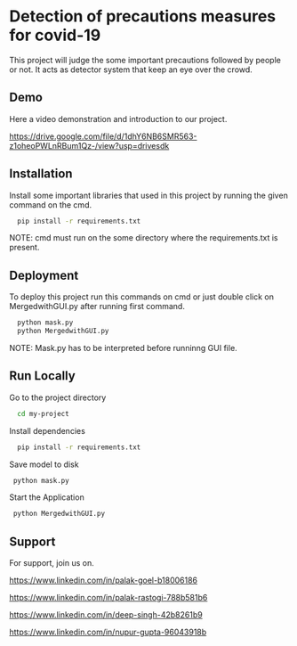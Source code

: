 
# Detection of precautions measures for covid-19

This project will judge the some important precautions followed by people or not.
It acts as detector system that keep an eye over the crowd.

  
## Demo

Here a video demonstration and introduction to our project.

https://drive.google.com/file/d/1dhY6NB6SMR563-z1oheoPWLnRBum1Qz-/view?usp=drivesdk

  
## Installation 

Install some important libraries that used in this project by running the given command 
on the cmd.

```bash 
  pip install -r requirements.txt
```
NOTE: cmd must run on the some directory where the requirements.txt is present.
    
## Deployment

To deploy this project run this commands on cmd or just double click on MergedwithGUI.py
after running first command.

```bash
  python mask.py
  python MergedwithGUI.py
```
NOTE: Mask.py has to be interpreted before runninng GUI file.


  
## Run Locally

Go to the project directory

```bash
  cd my-project
```

Install dependencies

```bash
  pip install -r requirements.txt
```

Save model to disk

```bash
 python mask.py
```

Start the Application

```bash
 python MergedwithGUI.py
```

 
  
## Support

For support,  join us on.

https://www.linkedin.com/in/palak-goel-b18006186

https://www.linkedin.com/in/palak-rastogi-788b581b6

https://www.linkedin.com/in/deep-singh-42b8261b9

https://www.linkedin.com/in/nupur-gupta-96043918b

  